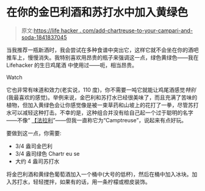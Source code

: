 # 在你的金巴利酒和苏打水中加入黄绿色

> 原文:[https://life hacker . com/add-chartreuse-to-your-campari-and-soda-1841837045](https://lifehacker.com/add-chartreuse-to-your-campari-and-soda-1841837045)

当我推荐一瓶新酒时，我会尝试在多种食谱中突出它，这样它就不会坐在你的酒吧推车上，慢慢消失。我特别喜欢用昂贵的瓶子来强调这一点，绿色黄绿色——我在 Lifehacker 的生日鸡尾酒 中使用过——呃，相当昂贵。

Watch

它也非常有味道和效力(老实说，110 度)，你不需要一吨它就能让鸡尾酒感觉*特别*(我最喜欢的感觉)。举例来说，金巴利和苏打水已经很美味了，而且充满了苦味的植物，但加入黄绿色会让你感觉像是被一束草药和山坡上的花打了一拳，尽管苏打水可以减轻这种打击。不幸的是，这种组合并没有给自己起一个过于聪明的名字——不像“ [【法拉利](https://skillet.lifehacker.com/3-ingredient-happy-hour-the-bracing-ferrari-soda-1794534784)”——但我一直称它为“Camptreuse”，说起来有点好玩。

要做到这一点，你需要:

*   3/4 盎司金巴利
*   3/4 盎司绿色 Chartr eu se
*   大约 4 盎司苏打水

将金巴利酒和黄绿色葡萄酒加入一个桶中(大号的低杯)，然后在桶中加入冰块。加入苏打水，轻轻搅拌，如果有的话，用一条柠檬或橙皮装饰。
